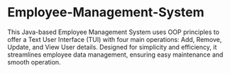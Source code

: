 # Employee-Management-System
This Java-based Employee Management System uses OOP principles to offer a Text User Interface (TUI) with four main operations: Add, Remove, Update, and View User details. Designed for simplicity and efficiency, it streamlines employee data management, ensuring easy maintenance and smooth operation.
